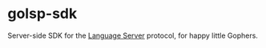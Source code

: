 # golsp-sdk

Server-side SDK for the [Language Server](https://langserver.org/) protocol, for happy little Gophers.
